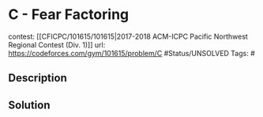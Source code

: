 # C - Fear Factoring

contest: [[CFICPC/101615/101615|2017-2018 ACM-ICPC Pacific Northwest Regional Contest (Div. 1)]]
url: https://codeforces.com/gym/101615/problem/C
#Status/UNSOLVED
Tags: #

## Description

## Solution

